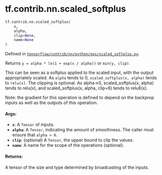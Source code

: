 <div itemscope itemtype="http://developers.google.com/ReferenceObject">
<meta itemprop="name" content="tf.contrib.nn.scaled_softplus" />
<meta itemprop="path" content="Stable" />
</div>

# tf.contrib.nn.scaled_softplus

``` python
tf.contrib.nn.scaled_softplus(
    x,
    alpha,
    clip=None,
    name=None
)
```



Defined in [`tensorflow/contrib/nn/python/ops/scaled_softplus.py`](https://www.tensorflow.org/code/tensorflow/contrib/nn/python/ops/scaled_softplus.py).

Returns `y = alpha * ln(1 + exp(x / alpha))` or `min(y, clip)`.

This can be seen as a softplus applied to the scaled input, with the output
appropriately scaled. As `alpha` tends to 0, `scaled_softplus(x, alpha)` tends
to `relu(x)`. The clipping is optional. As alpha->0, scaled_softplus(x, alpha)
tends to relu(x), and scaled_softplus(x, alpha, clip=6) tends to relu6(x).

Note: the gradient for this operation is defined to depend on the backprop
inputs as well as the outputs of this operation.

#### Args:

* <b>`x`</b>: A `Tensor` of inputs.
* <b>`alpha`</b>: A `Tensor`, indicating the amount of smoothness. The caller
      must ensure that `alpha > 0`.
* <b>`clip`</b>: (optional) A `Tensor`, the upper bound to clip the values.
* <b>`name`</b>: A name for the scope of the operations (optional).


#### Returns:

A tensor of the size and type determined by broadcasting of the inputs.